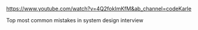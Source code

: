 https://www.youtube.com/watch?v=4Q2fokImKfM&ab_channel=codeKarle

Top most common mistakes in system design interview 